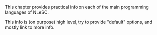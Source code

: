 This chapter provides practical info on each of the main programming languages of NLeSC.

This info is (on purpose) high level, try to provide "default" options, and mostly link to more info.
